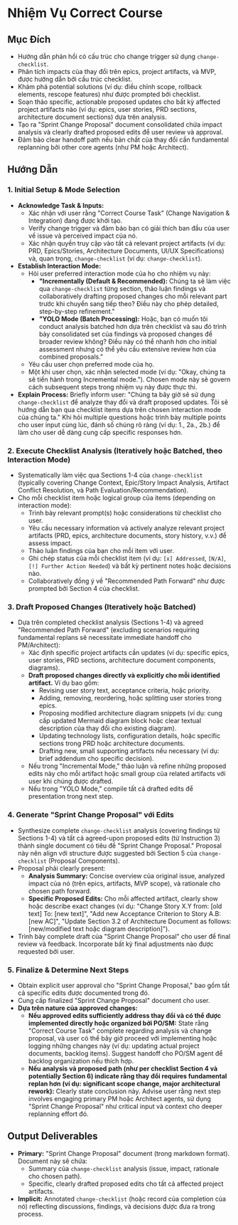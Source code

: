 # Nhiệm Vụ Correct Course

## Mục Đích

- Hướng dẫn phản hồi có cấu trúc cho change trigger sử dụng `change-checklist`.
- Phân tích impacts của thay đổi trên epics, project artifacts, và MVP, được hướng dẫn bởi cấu trúc checklist.
- Khám phá potential solutions (ví dụ: điều chỉnh scope, rollback elements, rescope features) như được prompted bởi checklist.
- Soạn thảo specific, actionable proposed updates cho bất kỳ affected project artifacts nào (ví dụ: epics, user stories, PRD sections, architecture document sections) dựa trên analysis.
- Tạo ra "Sprint Change Proposal" document consolidated chứa impact analysis và clearly drafted proposed edits để user review và approval.
- Đảm bảo clear handoff path nếu bản chất của thay đổi cần fundamental replanning bởi other core agents (như PM hoặc Architect).

## Hướng Dẫn

### 1. Initial Setup & Mode Selection

- **Acknowledge Task & Inputs:**
  - Xác nhận với user rằng "Correct Course Task" (Change Navigation & Integration) đang được khởi tạo.
  - Verify change trigger và đảm bảo bạn có giải thích ban đầu của user về issue và perceived impact của nó.
  - Xác nhận quyền truy cập vào tất cả relevant project artifacts (ví dụ: PRD, Epics/Stories, Architecture Documents, UI/UX Specifications) và, quan trọng, `change-checklist` (ví dụ: `change-checklist`).
- **Establish Interaction Mode:**
  - Hỏi user preferred interaction mode của họ cho nhiệm vụ này:
    - **"Incrementally (Default & Recommended):** Chúng ta sẽ làm việc qua `change-checklist` từng section, thảo luận findings và collaboratively drafting proposed changes cho mỗi relevant part trước khi chuyển sang tiếp theo? Điều này cho phép detailed, step-by-step refinement."
    - **"YOLO Mode (Batch Processing):** Hoặc, bạn có muốn tôi conduct analysis batched hơn dựa trên checklist và sau đó trình bày consolidated set của findings và proposed changes để broader review không? Điều này có thể nhanh hơn cho initial assessment nhưng có thể yêu cầu extensive review hơn của combined proposals."
  - Yêu cầu user chọn preferred mode của họ.
  - Một khi user chọn, xác nhận selected mode (ví dụ: "Okay, chúng ta sẽ tiến hành trong Incremental mode."). Chosen mode này sẽ govern cách subsequent steps trong nhiệm vụ này được thực thi.
- **Explain Process:** Briefly inform user: "Chúng ta bây giờ sẽ sử dụng `change-checklist` để analyze thay đổi và draft proposed updates. Tôi sẽ hướng dẫn bạn qua checklist items dựa trên chosen interaction mode của chúng ta."
  <rule>Khi hỏi multiple questions hoặc trình bày multiple points cho user input cùng lúc, đánh số chúng rõ ràng (ví dụ: 1., 2a., 2b.) để làm cho user dễ dàng cung cấp specific responses hơn.</rule>

### 2. Execute Checklist Analysis (Iteratively hoặc Batched, theo Interaction Mode)

- Systematically làm việc qua Sections 1-4 của `change-checklist` (typically covering Change Context, Epic/Story Impact Analysis, Artifact Conflict Resolution, và Path Evaluation/Recommendation).
- Cho mỗi checklist item hoặc logical group của items (depending on interaction mode):
  - Trình bày relevant prompt(s) hoặc considerations từ checklist cho user.
  - Yêu cầu necessary information và actively analyze relevant project artifacts (PRD, epics, architecture documents, story history, v.v.) để assess impact.
  - Thảo luận findings của bạn cho mỗi item với user.
  - Ghi chép status của mỗi checklist item (ví dụ: `[x] Addressed`, `[N/A]`, `[!] Further Action Needed`) và bất kỳ pertinent notes hoặc decisions nào.
  - Collaboratively đồng ý về "Recommended Path Forward" như được prompted bởi Section 4 của checklist.

### 3. Draft Proposed Changes (Iteratively hoặc Batched)

- Dựa trên completed checklist analysis (Sections 1-4) và agreed "Recommended Path Forward" (excluding scenarios requiring fundamental replans sẽ necessitate immediate handoff cho PM/Architect):
  - Xác định specific project artifacts cần updates (ví dụ: specific epics, user stories, PRD sections, architecture document components, diagrams).
  - **Draft proposed changes directly và explicitly cho mỗi identified artifact.** Ví dụ bao gồm:
    - Revising user story text, acceptance criteria, hoặc priority.
    - Adding, removing, reordering, hoặc splitting user stories trong epics.
    - Proposing modified architecture diagram snippets (ví dụ: cung cấp updated Mermaid diagram block hoặc clear textual description của thay đổi cho existing diagram).
    - Updating technology lists, configuration details, hoặc specific sections trong PRD hoặc architecture documents.
    - Drafting new, small supporting artifacts nếu necessary (ví dụ: brief addendum cho specific decision).
  - Nếu trong "Incremental Mode," thảo luận và refine những proposed edits này cho mỗi artifact hoặc small group của related artifacts với user khi chúng được drafted.
  - Nếu trong "YOLO Mode," compile tất cả drafted edits để presentation trong next step.

### 4. Generate "Sprint Change Proposal" với Edits

- Synthesize complete `change-checklist` analysis (covering findings từ Sections 1-4) và tất cả agreed-upon proposed edits (từ Instruction 3) thành single document có tiêu đề "Sprint Change Proposal." Proposal này nên align với structure được suggested bởi Section 5 của `change-checklist` (Proposal Components).
- Proposal phải clearly present:
  - **Analysis Summary:** Concise overview của original issue, analyzed impact của nó (trên epics, artifacts, MVP scope), và rationale cho chosen path forward.
  - **Specific Proposed Edits:** Cho mỗi affected artifact, clearly show hoặc describe exact changes (ví dụ: "Change Story X.Y from: [old text] To: [new text]", "Add new Acceptance Criterion to Story A.B: [new AC]", "Update Section 3.2 of Architecture Document as follows: [new/modified text hoặc diagram description]").
- Trình bày complete draft của "Sprint Change Proposal" cho user để final review và feedback. Incorporate bất kỳ final adjustments nào được requested bởi user.

### 5. Finalize & Determine Next Steps

- Obtain explicit user approval cho "Sprint Change Proposal," bao gồm tất cả specific edits được documented trong đó.
- Cung cấp finalized "Sprint Change Proposal" document cho user.
- **Dựa trên nature của approved changes:**
  - **Nếu approved edits sufficiently address thay đổi và có thể được implemented directly hoặc organized bởi PO/SM:** State rằng "Correct Course Task" complete regarding analysis và change proposal, và user có thể bây giờ proceed với implementing hoặc logging những changes này (ví dụ: updating actual project documents, backlog items). Suggest handoff cho PO/SM agent để backlog organization nếu thích hợp.
  - **Nếu analysis và proposed path (như per checklist Section 4 và potentially Section 6) indicate rằng thay đổi requires fundamental replan hơn (ví dụ: significant scope change, major architectural rework):** Clearly state conclusion này. Advise user rằng next step involves engaging primary PM hoặc Architect agents, sử dụng "Sprint Change Proposal" như critical input và context cho deeper replanning effort đó.

## Output Deliverables

- **Primary:** "Sprint Change Proposal" document (trong markdown format). Document này sẽ chứa:
  - Summary của `change-checklist` analysis (issue, impact, rationale cho chosen path).
  - Specific, clearly drafted proposed edits cho tất cả affected project artifacts.
- **Implicit:** Annotated `change-checklist` (hoặc record của completion của nó) reflecting discussions, findings, và decisions được đưa ra trong process.
